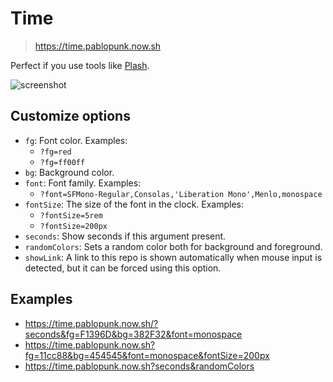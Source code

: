 # Time

> https://time.pablopunk.now.sh

Perfect if you use tools like [Plash](https://sindresorhus.com/plash).

![screenshot](https://raw.githubusercontent.com/pablopunk/time/master/screenshot.png)

## Customize options

- `fg`: Font color. Examples:
  - `?fg=red`
  - `?fg=ff00ff`
- `bg`: Background color.
- `font`: Font family. Examples:
  - `?font=SFMono-Regular,Consolas,'Liberation Mono',Menlo,monospace`
- `fontSize`: The size of the font in the clock. Examples:
  - `?fontSize=5rem`
  - `?fontSize=200px`
- `seconds`: Show seconds if this argument present.
- `randomColors`: Sets a random color both for background and foreground.
- `showLink`: A link to this repo is shown automatically when mouse input is detected, but it can be forced using this option.

## Examples

- https://time.pablopunk.now.sh/?seconds&fg=F1396D&bg=382F32&font=monospace
- https://time.pablopunk.now.sh?fg=11cc88&bg=454545&font=monospace&fontSize=200px
- https://time.pablopunk.now.sh?seconds&randomColors

